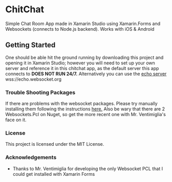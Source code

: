 # ChitChat
Simple Chat Room App made in Xamarin Studio using Xamarin.Forms and Websockets (connects to Node.js backend). 
Works with iOS & Android

## Getting Started
One should be able hit the ground running by downloading this project and opening it in Xamarin Studio; however you will 
need to set up your own server and reference it in this chitchat app, as the default server this app connects to **DOES NOT RUN 24/7.** 
Alternatively you can use the [echo server](https://www.websocket.org/echo.html) wss://echo.websocket.org 

### Trouble Shooting Packages
If there are problems with the websocket packages. Please try manually installing them following the instructions [here.](https://github.com/NVentimiglia/Websockets.PCL/blob/master/README.md)
Also be wary that there are 2 Websockets.Pcl on Nuget, so get the more recent one with Mr. Ventimiglia's face on it. 

### License
This project is licensed under the MIT License.

### Acknowledgements
- Thanks to Mr. Ventimiglia for developing the only Websocket PCL that I could get installed with Xamarin Forms
